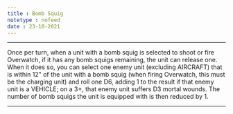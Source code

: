 ```yaml
---
title : Bomb Squig
notetype : nofeed
date : 23-10-2021
---
```


---

Once per turn, when a unit with a bomb squig is selected to shoot or fire Overwatch, if it has any bomb squigs remaining, the unit can release one. When it does so, you can select one enemy unit (excluding AIRCRAFT) that is within 12" of the unit with a bomb squig (when firing Overwatch, this must be the charging unit) and roll one D6, adding 1 to the result if that enemy unit is a VEHICLE; on a 3+, that enemy unit suffers D3 mortal wounds. The number of bomb squigs the unit is equipped with is then reduced by 1.

---
